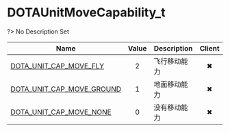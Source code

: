 # DOTAUnitMoveCapability_t
?> No Description Set

Name|Value|Description|Client
--|:--:|--|:--:
[DOTA_UNIT_CAP_MOVE_FLY](Constants/DOTAUnitMoveCapability_t/DOTA_UNIT_CAP_MOVE_FLY)|2|飞行移动能力|✖
[DOTA_UNIT_CAP_MOVE_GROUND](Constants/DOTAUnitMoveCapability_t/DOTA_UNIT_CAP_MOVE_GROUND)|1|地面移动能力|✖
[DOTA_UNIT_CAP_MOVE_NONE](Constants/DOTAUnitMoveCapability_t/DOTA_UNIT_CAP_MOVE_NONE)|0|没有移动能力|✖
